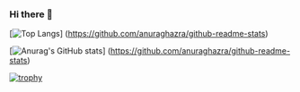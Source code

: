 ### Hi there 👋

[![Top Langs](https://github-readme-stats.vercel.app/api/top-langs/?username=iwagoro&theme=monokai&layout=compact)]
(https://github.com/anuraghazra/github-readme-stats)

[![Anurag's GitHub stats](https://github-readme-stats.vercel.app/api?username=iwagoro&theme=monokai)]
(https://github.com/anuraghazra/github-readme-stats)


[![trophy](https://github-profile-trophy.vercel.app/?username=iwagoro&theme=monokai&column=7
)](https://github.com/ryo-ma/github-profile-trophy)
